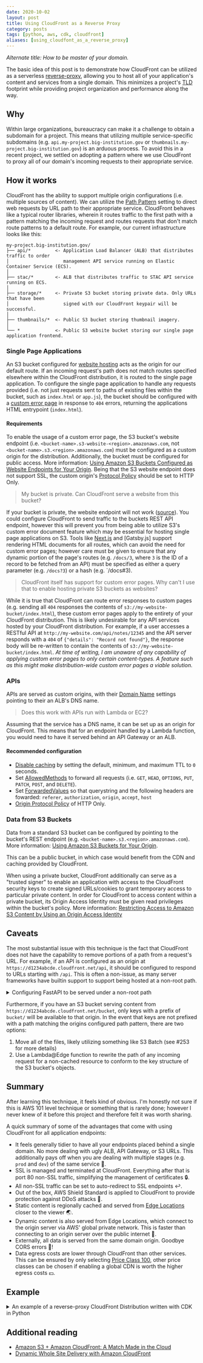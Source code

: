 ```yaml
---
date: 2020-10-02
layout: post
title: Using CloudFront as a Reverse Proxy
category: posts
tags: [python, aws, cdk, cloudfront]
aliases: [using_cloudfont_as_a_reverse_proxy]
---
```


_Alternate title: How to be master of your domain._

The basic idea of this post is to demonstrate how CloudFront can be utilized as a serverless [reverse-proxy](https://www.cloudflare.com/learning/cdn/glossary/reverse-proxy/), allowing you to host all of your application's content and services from a single domain. This minimizes a project's [TLD](https://en.wikipedia.org/wiki/Top-level_domain) footprint while providing project organization and performance along the way.

## Why

Within large organizations, bureaucracy can make it a challenge to obtain a subdomain for a project. This means that utilizing multiple service-specific subdomains (e.g. `api.my-project.big-institution.gov` or `thumbnails.my-project.big-institution.gov`) is an arduous process. To avoid this in a recent project, we settled on adopting a pattern where we use CloudFront to proxy all of our domain's incoming requests to their appropriate service.

## How it works

CloudFront has the ability to support multiple origin configurations (i.e. multiple sources of content). We can utilize the [Path Pattern](https://docs.aws.amazon.com/AmazonCloudFront/latest/DeveloperGuide/distribution-web-values-specify.html#DownloadDistValuesPathPattern) setting to direct web requests by URL path to their appropriate service. CloudFront behaves like a typical router libraries, wherein it routes traffic to the first path with a pattern matching the incoming request and routes requests that don't match route patterns to a default route. For example, our current infrastructure looks like this:

```
my-project.big-institution.gov/
├── api/*         <- Application Load Balancer (ALB) that distributes traffic to order
│                    management API service running on Elastic Container Service (ECS).
│
├── stac/*        <- ALB that distributes traffic to STAC API service running on ECS.
│
├── storage/*     <- Private S3 bucket storing private data. Only URLs that have been
│                    signed with our CloudFront keypair will be successful.
│
├── thumbnails/*  <- Public S3 bucket storing thumbnail imagery.
│
└── *             <- Public S3 website bucket storing our single page application frontend.
```

### Single Page Applications

An S3 bucket configured for [website hosting](https://docs.aws.amazon.com/AmazonS3/latest/dev/WebsiteHosting.html) acts as the origin for our default route. If an incoming request's path does not match routes specified elsewhere within the CloudFront distribution, it is routed to the single page application. To configure the single page application to handle any requests provided (i.e. not just requests sent to paths of existing files within the bucket, such as `index.html` or `app.js`), the bucket should be configured with a [custom error page](https://docs.aws.amazon.com/AmazonS3/latest/dev/CustomErrorDocSupport.html) in response to `404` errors, returning the applications HTML entrypoint (`index.html`).

#### Requirements

To enable the usage of a custom error page, the S3 bucket's website endpoint (i.e. `<bucket-name>.s3-website-<region>.amazonaws.com`, not `<bucket-name>.s3.<region>.amazonaws.com`) must be configured as a custom origin for the distribution. Additionally, the bucket must be configured for public access. More information: [Using Amazon S3 Buckets Configured as Website Endpoints for Your Origin](https://docs.aws.amazon.com/AmazonCloudFront/latest/DeveloperGuide/DownloadDistS3AndCustomOrigins.html#concept_S3Origin_website). Being that the S3 website endpoint does not support SSL, the custom origin's [Protocol Policy](https://docs.aws.amazon.com/AmazonCloudFront/latest/DeveloperGuide/distribution-web-values-specify.html#DownloadDistValuesOriginProtocolPolicy) should be set to HTTP Only.

> My bucket is private. Can CloudFront serve a website from this bucket?

If your bucket is private, the website endpoint will not work ([source](https://aws.amazon.com/premiumsupport/knowledge-center/s3-cloudfront-website-access/)). You could configure CloudFront to send traffic to the buckets REST API endpoint, however this will prevent you from being able to utilize S3's custom error document feature which may be essential for hosting single page applications on S3.  Tools like [Next.js](https://nextjs.org/) and [Gatsby.js] support rendering HTML documents for all routes, which can avoid the need for custom error pages; however care must be given to ensure that any dynamic portion of the page's routes (e.g. `/docs/3`, where `3` is the ID of a record to be fetched from an API) must be specified as either a query parameter (e.g. `/docs?3`) or a hash (e.g. `/docs#3).

> CloudFront itself has support for custom error pages. Why can't I use that to enable hosting private S3 buckets as websites?

While it is true that CloudFront can route error responses to custom pages (e.g. sending all `404` responses the contents of `s3://my-website-bucket/index.html`), these custom error pages apply to the entirety of your CloudFront distribution. This is likely undesirable for any API services hosted by your CloudFront distribution. For example, if a user accesses a RESTful API at `http://my-website.com/api/notes/12345` and the API server responds with a `404` of `{"details": "Record not found"}`, the response body will be re-written to contain the contents of `s3://my-website-bucket/index.html`. _At time of writing, I am unaware of any capability of applying custom error pages to only certain content-types. A feature such as this might make distribution-wide custom error pages a viable solution._

### APIs

APIs are served as custom origins, with their [Domain Name](https://docs.aws.amazon.com/AmazonCloudFront/latest/DeveloperGuide/distribution-web-values-specify.html#DownloadDistValuesDomainName) settings pointing to their an ALB's DNS name.

> Does this work with APIs run with Lambda or EC2?

Assuming that the service has a DNS name, it can be set up as an origin for CloudFront. This means that for an endpoint handled by a Lambda function, you would need to have it served behind an API Gateway or an ALB.

#### Recommended configuration

- [Disable caching](https://aws.amazon.com/premiumsupport/knowledge-center/prevent-cloudfront-from-caching-files/) by setting the default, minimum, and maximum TTL to `0` seconds.
- Set [AllowedMethods](https://docs.aws.amazon.com/cloudfront/latest/APIReference/API_AllowedMethods.html) to forward all requests (i.e. `GET`, `HEAD`, `OPTIONS`, `PUT`, `PATCH`, `POST`, and `DELETE`).
- Set [ForwardedValues](https://docs.aws.amazon.com/AWSCloudFormation/latest/UserGuide/aws-properties-cloudfront-distribution-forwardedvalues.html) so that querystring and the following headers are fowarded: `referer`, `authorization`, `origin`, `accept`, `host`
- [Origin Protocol Policy](https://docs.aws.amazon.com/AmazonCloudFront/latest/DeveloperGuide/distribution-web-values-specify.html#DownloadDistValuesOriginProtocolPolicy) of HTTP Only.

### Data from S3 Buckets

Data from a standard S3 bucket can be configured by pointing to the bucket's REST endpoint (e.g. `<bucket-name>.s3.<region>.amazonaws.com`). More information: [Using Amazon S3 Buckets for Your Origin](https://docs.aws.amazon.com/AmazonCloudFront/latest/DeveloperGuide/DownloadDistS3AndCustomOrigins.html).

This can be a public bucket, in which case would benefit from the CDN and caching provided by CloudFront.

When using a private bucket, CloudFront additionally can serve as a "trusted signer" to enable an application with access to the CloudFront security keys to create signed URLs/cookies to grant temporary access to particular private content. In order for CloudFront to access content within a private bucket, its Origin Access Identity must be given read privileges within the bucket's policy. More information: [Restricting Access to Amazon S3 Content by Using an Origin Access Identity](https://docs.aws.amazon.com/AmazonCloudFront/latest/DeveloperGuide/private-content-restricting-access-to-s3.html)

## Caveats

The most substantial issue with this technique is the fact that CloudFront does not have the capability to remove portions of a path from a request's URL. For example, if an API is configured as an origin at `https://d1234abcde.cloudfront.net/api`, it should be configured to respond to URLs starting with `/api`. This is often a non-issue, as many server frameworks have builtin support to support being hosted at a non-root path.

<details>
  <summary>Configuring FastAPI to be served under a non-root path</summary>

```py
from fastapi import FastAPI, APIRouter

API_BASE_PATH = '/api'

app = FastAPI(
    title="Example API",
    docs_url=API_BASE_PATH,
    swagger_ui_oauth2_redirect_url=f"{API_BASE_PATH}/oauth2-redirect",
    openapi_url=f"{API_BASE_PATH}/openapi.json",
)
api_router = APIRouter()
app.include_router(router, prefix=API_BASE_PATH)
```

</details>

Furthermore, if you have an S3 bucket serving content from `https://d1234abcde.cloudfront.net/bucket`, only keys with a prefix of `bucket/` will be available to that origin. In the event that keys are not prefixed with a path matching the origins configured path pattern, there are two options:

1. Move all of the files, likely utilizing something like S3 Batch (see #253 for more details)
2. Use a Lambda@Edge function to rewrite the path of any incoming request for a non-cached resource to conform to the key structure of the S3 bucket's objects.

## Summary

After learning this technique, it feels kind of obvious. I'm honestly not sure if this is AWS 101 level technique or something that is rarely done; however I never knew of it before this project and therefore felt it was worth sharing.

A quick summary of some of the advantages that come with using CloudFront for all application endpoints:

- It feels generally tidier to have all your endpoints placed behind a single domain. No more dealing with ugly ALB, API Gateway, or S3 URLs. This additionally pays off when you are dealing with multiple stages (e.g. `prod` and `dev`) of the same service 🧹.
- SSL is managed and terminated at CloudFront. Everything after that is port 80 non-SSL traffic, simplifying the management of certificates 🔒.
- All non-SSL traffic can be set to auto-redirect to SSL endpoints ↩️.
- Out of the box, AWS Shield Standard is applied to CloudFront to provide protection against DDoS attacks 🏰.
- Static content is regionally cached and served from [Edge Locations](https://aws.amazon.com/cloudfront/features/#Amazon_CloudFront_Infrastructure) closer to the viewer 🌏.
- Dynamic content is also served from Edge Locations, which connect to the origin server via AWS' global private network. This is faster than connecting to an origin server over the public internet 🚀.
- Externally, all data is served from the same domain origin. Goodbye CORS errors 👋!
- Data egress costs are lower through CloudFront than other services. This can be ensured by only selecting [Price Class 100](https://docs.aws.amazon.com/AmazonCloudFront/latest/DeveloperGuide/PriceClass.html), other price classes can be chosen if enabling a global CDN is worth the higher egress costs 💴.

## Example

<details>
  <summary>An example of a reverse-proxy CloudFront Distribution written with CDK in Python</summary>

```py
from aws_cdk import (
    aws_s3 as s3,
    aws_certificatemanager as certmgr,
    aws_iam as iam,
    aws_cloudfront as cf,
    aws_elasticloadbalancingv2 as elbv2,
    core,
)


class CloudfrontDistribution(core.Construct):
    def __init__(
        self,
        scope: core.Construct,
        id: str,
        api_lb: elbv2.ApplicationLoadBalancer,
        assets_bucket: s3.Bucket,
        website_bucket: s3.Bucket,
        domain_name: str = None,
        using_gcc_acct: bool = False,
        **kwargs,
    ) -> None:
        super().__init__(scope, id, **kwargs)

        oai = cf.OriginAccessIdentity(
            self, "Identity", comment="Allow CloudFront to access S3 Bucket",
        )
        if not using_gcc_acct:
            self.grant_oai_read(oai, assets_bucket)

        certificate = (
            certmgr.Certificate(self, "Certificate", domain_name=domain_name)
            if domain_name
            else None
        )

        self.distribution = cf.CloudFrontWebDistribution(
            self,
            core.Stack.of(self).stack_name,
            alias_configuration=(
                cf.AliasConfiguration(
                    acm_cert_ref=certificate.certificate_arn, names=[domain_name]
                )
                if certificate
                else None
            ),
            comment=core.Stack.of(self).stack_name,
            origin_configs=[
                # Frontend Website
                cf.SourceConfiguration(
                    # NOTE: Can't use S3OriginConfig because we want to treat our
                    # bucket as an S3 Website Endpoint rather than an S3 REST API
                    # Endpoint. This allows us to use a custom error document to
                    # direct all requests to a single HTML document (as required
                    # to host an SPA).
                    custom_origin_source=cf.CustomOriginConfig(
                        domain_name=website_bucket.bucket_website_domain_name,
                        origin_protocol_policy=cf.OriginProtocolPolicy.HTTP_ONLY,  # In website-mode, S3 only serves HTTP # noqa: E501
                    ),
                    behaviors=[cf.Behavior(is_default_behavior=True)],
                ),
                # API load balancer
                cf.SourceConfiguration(
                    custom_origin_source=cf.CustomOriginConfig(
                        domain_name=api_lb.load_balancer_dns_name,
                        origin_protocol_policy=cf.OriginProtocolPolicy.HTTP_ONLY,
                    ),
                    behaviors=[
                        cf.Behavior(
                            path_pattern="/api*",  # No trailing slash to permit access to root path of API # noqa: E501
                            allowed_methods=cf.CloudFrontAllowedMethods.ALL,
                            forwarded_values={
                                "query_string": True,
                                "headers": [
                                    "referer",
                                    "authorization",
                                    "origin",
                                    "accept",
                                    "host",  # Required to prevent API's redirects on trailing slashes directing users to ALB endpoint # noqa: E501
                                ],
                            },
                            # Disable caching
                            default_ttl=core.Duration.seconds(0),
                            min_ttl=core.Duration.seconds(0),
                            max_ttl=core.Duration.seconds(0),
                        )
                    ],
                ),
                # Assets
                cf.SourceConfiguration(
                    s3_origin_source=cf.S3OriginConfig(
                        s3_bucket_source=assets_bucket, origin_access_identity=oai,
                    ),
                    behaviors=[
                        cf.Behavior(
                            path_pattern="/storage/*", trusted_signers=["self"],
                        )
                    ],
                ),
            ],
        )
        self.assets_path = f"https://{self.distribution.domain_name}/storage"
        core.CfnOutput(self, "Endpoint", value=self.distribution.domain_name)

    def grant_oai_read(self, oai: cf.OriginAccessIdentity, bucket: s3.Bucket):
        """
        To grant read access to our OAI, at time of writing we can not simply use
        `bucket.grant_read(oai)`. This is due to the fact that we are looking up
        our bucket by its name. For more information, see the following:
        https://stackoverflow.com/a/60917015/728583.

        As a work-around, we can manually assigned a policy statement, however
        this does not work in situations where a policy is already applied to
        the bucket (e.g. in GCC environments).
        """
        policy_statement = iam.PolicyStatement(
            actions=["s3:GetObject*", "s3:List*"],
            resources=[bucket.bucket_arn, f"{bucket.bucket_arn}/storage*"],
            principals=[],
        )
        policy_statement.add_canonical_user_principal(
            oai.cloud_front_origin_access_identity_s3_canonical_user_id
        )
        assets_policy = s3.BucketPolicy(self, "AssetsPolicy", bucket=bucket)
        assets_policy.document.add_statements(policy_statement)
```

</details>

## Additional reading

- [Amazon S3 + Amazon CloudFront: A Match Made in the Cloud](https://aws.amazon.com/blogs/networking-and-content-delivery/amazon-s3-amazon-cloudfront-a-match-made-in-the-cloud/)
- [Dynamic Whole Site Delivery with Amazon CloudFront](https://aws.amazon.com/blogs/networking-and-content-delivery/dynamic-whole-site-delivery-with-amazon-cloudfront/)
